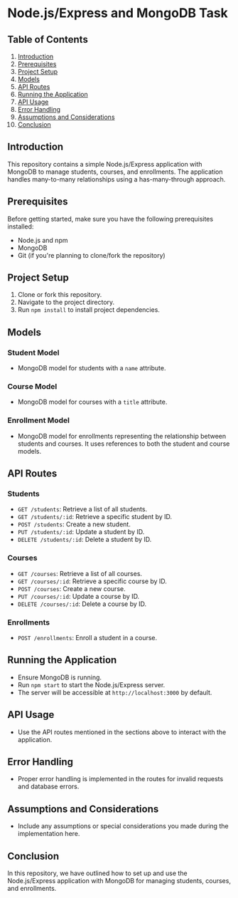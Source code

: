 # Node.js/Express and MongoDB Task

## Table of Contents
1. [Introduction](#introduction)
2. [Prerequisites](#prerequisites)
3. [Project Setup](#project-setup)
4. [Models](#models)
5. [API Routes](#api-routes)
6. [Running the Application](#running-the-application)
7. [API Usage](#api-usage)
8. [Error Handling](#error-handling)
9. [Assumptions and Considerations](#assumptions-and-considerations)
10. [Conclusion](#conclusion)

## Introduction
This repository contains a simple Node.js/Express application with MongoDB to manage students, courses, and enrollments. The application handles many-to-many relationships using a has-many-through approach.

## Prerequisites
Before getting started, make sure you have the following prerequisites installed:
- Node.js and npm
- MongoDB
- Git (if you're planning to clone/fork the repository)

## Project Setup
1. Clone or fork this repository.
2. Navigate to the project directory.
3. Run `npm install` to install project dependencies.

## Models
### Student Model
- MongoDB model for students with a `name` attribute.

### Course Model
- MongoDB model for courses with a `title` attribute.

### Enrollment Model
- MongoDB model for enrollments representing the relationship between students and courses. It uses references to both the student and course models.

## API Routes
### Students
- `GET /students`: Retrieve a list of all students.
- `GET /students/:id`: Retrieve a specific student by ID.
- `POST /students`: Create a new student.
- `PUT /students/:id`: Update a student by ID.
- `DELETE /students/:id`: Delete a student by ID.

### Courses
- `GET /courses`: Retrieve a list of all courses.
- `GET /courses/:id`: Retrieve a specific course by ID.
- `POST /courses`: Create a new course.
- `PUT /courses/:id`: Update a course by ID.
- `DELETE /courses/:id`: Delete a course by ID.

### Enrollments
- `POST /enrollments`: Enroll a student in a course.

## Running the Application
- Ensure MongoDB is running.
- Run `npm start` to start the Node.js/Express server.
- The server will be accessible at `http://localhost:3000` by default.

## API Usage
- Use the API routes mentioned in the sections above to interact with the application.

## Error Handling
- Proper error handling is implemented in the routes for invalid requests and database errors.

## Assumptions and Considerations
- Include any assumptions or special considerations you made during the implementation here.

## Conclusion
In this repository, we have outlined how to set up and use the Node.js/Express application with MongoDB for managing students, courses, and enrollments.
